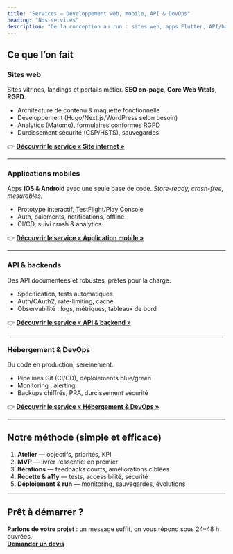 ```yaml
---
title: "Services — Développement web, mobile, API & DevOps"
heading: "Nos services"
description: "De la conception au run : sites web, apps Flutter, API/backends et DevOps/hébergement. Performance, accessibilité et sécurité par défaut."
---
```


## Ce que l’on fait

### Sites web

Sites vitrines, landings et portails métier. **SEO on-page**, **Core Web Vitals**, **RGPD**.

- Architecture de contenu & maquette fonctionnelle
- Développement (Hugo/Next.js/WordPress selon besoin)
- Analytics (Matomo), formulaires conformes RGPD
- Durcissement sécurité (CSP/HSTS), sauvegardes

👉 **[Découvrir le service « Site internet »](/services/site-internet/)**

---

### Applications mobiles

Apps **iOS & Android** avec une seule base de code. _Store-ready, crash-free, mesurables._

- Prototype interactif, TestFlight/Play Console
- Auth, paiements, notifications, offline
- CI/CD, suivi crash & analytics

👉 **[Découvrir le service « Application mobile »](/services/application-mobile/)**

---

### API & backends

Des API documentées et robustes, prêtes pour la charge.

- Spécification, tests automatiques
- Auth/OAuth2, rate-limiting, cache
- Observabilité : logs, métriques, tableaux de bord

👉 **[Découvrir le service « API & backend »](/services/api-et-backend/)**

---

### Hébergement & DevOps

Du code en production, sereinement.

- Pipelines Git (CI/CD), déploiements blue/green
- Monitoring , alerting
- Backups chiffrés, PRA, durcissement sécurité

👉 **[Découvrir le service « Hébergement & DevOps »](/services/devops-hebergement/)**

---

## Notre méthode (simple et efficace)

1. **Atelier** — objectifs, priorités, KPI
2. **MVP** — livrer l’essentiel en premier
3. **Itérations** — feedbacks courts, améliorations ciblées
4. **Recette & a11y** — tests, accessibilité, sécurité
5. **Déploiement & run** — monitoring, sauvegardes, évolutions

---

## Prêt à démarrer ?

**Parlons de votre projet** : un message suffit, on vous répond sous 24–48 h ouvrées.  
**[Demander un devis](/contact/)**
